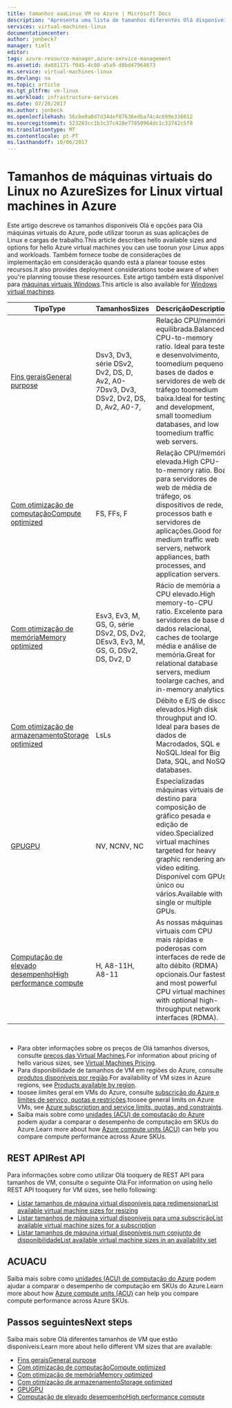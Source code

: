 ```yaml
---
title: tamanhos aaaLinux VM no Azure | Microsoft Docs
description: "Apresenta uma lista de tamanhos diferentes Olá disponíveis para computadores virtuais Linux no Azure."
services: virtual-machines-linux
documentationcenter: 
author: jonbeck7
manager: timlt
editor: 
tags: azure-resource-manager,azure-service-management
ms.assetid: da681171-f045-4c80-a5a9-d8bd47964673
ms.service: virtual-machines-linux
ms.devlang: na
ms.topic: article
ms.tgt_pltfrm: vm-linux
ms.workload: infrastructure-services
ms.date: 07/28/2017
ms.author: jonbeck
ms.openlocfilehash: 56cbe0a0d7d34def07636edba74c4c699e336012
ms.sourcegitcommit: 523283cc1b3c37c428e77850964dc1c33742c5f0
ms.translationtype: MT
ms.contentlocale: pt-PT
ms.lasthandoff: 10/06/2017
---
```

# <a name="sizes-for-linux-virtual-machines-in-azure"></a><span data-ttu-id="e8d5e-103">Tamanhos de máquinas virtuais do Linux no Azure</span><span class="sxs-lookup"><span data-stu-id="e8d5e-103">Sizes for Linux virtual machines in Azure</span></span>
<span data-ttu-id="e8d5e-104">Este artigo descreve os tamanhos disponíveis Olá e opções para Olá máquinas virtuais do Azure, pode utilizar toorun as suas aplicações de Linux e cargas de trabalho.</span><span class="sxs-lookup"><span data-stu-id="e8d5e-104">This article describes hello available sizes and options for hello Azure virtual machines you can use toorun your Linux apps and workloads.</span></span> <span data-ttu-id="e8d5e-105">Também fornece toobe de considerações de implementação em consideração quando está a planear toouse estes recursos.</span><span class="sxs-lookup"><span data-stu-id="e8d5e-105">It also provides deployment considerations toobe aware of when you're planning toouse these resources.</span></span> <span data-ttu-id="e8d5e-106">Este artigo também está disponível para [máquinas virtuais Windows](../windows/sizes.md?toc=%2fazure%2fvirtual-machines%2fwindows%2ftoc.json).</span><span class="sxs-lookup"><span data-stu-id="e8d5e-106">This article is also available for [Windows virtual machines](../windows/sizes.md?toc=%2fazure%2fvirtual-machines%2fwindows%2ftoc.json).</span></span>


| <span data-ttu-id="e8d5e-107">Tipo</span><span class="sxs-lookup"><span data-stu-id="e8d5e-107">Type</span></span>                     | <span data-ttu-id="e8d5e-108">Tamanhos</span><span class="sxs-lookup"><span data-stu-id="e8d5e-108">Sizes</span></span>           |    <span data-ttu-id="e8d5e-109">Descrição</span><span class="sxs-lookup"><span data-stu-id="e8d5e-109">Description</span></span>       |
|--------------------------|-------------------|------------------------------------------------------------------------------------------------------------------------------------|
| [<span data-ttu-id="e8d5e-110">Fins gerais</span><span class="sxs-lookup"><span data-stu-id="e8d5e-110">General purpose</span></span>](sizes-general.md)          | <span data-ttu-id="e8d5e-111">Dsv3, Dv3, série DSv2, Dv2, DS, D, Av2, A0-7</span><span class="sxs-lookup"><span data-stu-id="e8d5e-111">Dsv3, Dv3, DSv2, Dv2, DS, D, Av2, A0-7,</span></span>  | <span data-ttu-id="e8d5e-112">Relação CPU/memória equilibrada.</span><span class="sxs-lookup"><span data-stu-id="e8d5e-112">Balanced CPU-to-memory ratio.</span></span> <span data-ttu-id="e8d5e-113">Ideal para teste e desenvolvimento, toomedium pequeno bases de dados e servidores de web de tráfego toomedium baixa.</span><span class="sxs-lookup"><span data-stu-id="e8d5e-113">Ideal for testing and development, small toomedium databases, and low toomedium traffic web servers.</span></span> |
| [<span data-ttu-id="e8d5e-114">Com otimização de computação</span><span class="sxs-lookup"><span data-stu-id="e8d5e-114">Compute optimized</span></span>](sizes-compute.md)        | <span data-ttu-id="e8d5e-115">FS, F</span><span class="sxs-lookup"><span data-stu-id="e8d5e-115">Fs, F</span></span>             | <span data-ttu-id="e8d5e-116">Relação CPU/memória elevada.</span><span class="sxs-lookup"><span data-stu-id="e8d5e-116">High CPU-to-memory ratio.</span></span> <span data-ttu-id="e8d5e-117">Boa para servidores de web de média de tráfego, os dispositivos de rede, processos bath e servidores de aplicações.</span><span class="sxs-lookup"><span data-stu-id="e8d5e-117">Good for medium traffic web servers, network appliances, bath processes, and application servers.</span></span>        |
| [<span data-ttu-id="e8d5e-118">Com otimização de memória</span><span class="sxs-lookup"><span data-stu-id="e8d5e-118">Memory optimized</span></span>](sizes-memory.md)         | <span data-ttu-id="e8d5e-119">Esv3, Ev3, M, GS, G, série DSv2, DS, Dv2, D</span><span class="sxs-lookup"><span data-stu-id="e8d5e-119">Esv3, Ev3, M, GS, G, DSv2, DS, Dv2, D</span></span>   | <span data-ttu-id="e8d5e-120">Rácio de memória a CPU elevado.</span><span class="sxs-lookup"><span data-stu-id="e8d5e-120">High memory-to-CPU ratio.</span></span> <span data-ttu-id="e8d5e-121">Excelente para servidores de base de dados relacional, caches de toolarge média e análise de memória.</span><span class="sxs-lookup"><span data-stu-id="e8d5e-121">Great for relational database servers, medium toolarge caches, and in-memory analytics.</span></span>                 |
| [<span data-ttu-id="e8d5e-122">Com otimização de armazenamento</span><span class="sxs-lookup"><span data-stu-id="e8d5e-122">Storage optimized</span></span>](sizes-storage.md)        | <span data-ttu-id="e8d5e-123">Ls</span><span class="sxs-lookup"><span data-stu-id="e8d5e-123">Ls</span></span>                | <span data-ttu-id="e8d5e-124">Débito e E/S de disco elevados.</span><span class="sxs-lookup"><span data-stu-id="e8d5e-124">High disk throughput and IO.</span></span> <span data-ttu-id="e8d5e-125">Ideal para bases de dados de Macrodados, SQL e NoSQL.</span><span class="sxs-lookup"><span data-stu-id="e8d5e-125">Ideal for Big Data, SQL, and NoSQL databases.</span></span>                                                         |
| [<span data-ttu-id="e8d5e-126">GPU</span><span class="sxs-lookup"><span data-stu-id="e8d5e-126">GPU</span></span>](sizes-gpu.md)            | <span data-ttu-id="e8d5e-127">NV, NC</span><span class="sxs-lookup"><span data-stu-id="e8d5e-127">NV, NC</span></span>            | <span data-ttu-id="e8d5e-128">Especializadas máquinas virtuais de destino para composição de gráfico pesada e edição de vídeo.</span><span class="sxs-lookup"><span data-stu-id="e8d5e-128">Specialized virtual machines targeted for heavy graphic rendering and video editing.</span></span> <span data-ttu-id="e8d5e-129">Disponível com GPUs único ou vários.</span><span class="sxs-lookup"><span data-stu-id="e8d5e-129">Available with single or multiple GPUs.</span></span>       |
| [<span data-ttu-id="e8d5e-130">Computação de elevado desempenho</span><span class="sxs-lookup"><span data-stu-id="e8d5e-130">High performance compute</span></span>](sizes-hpc.md) | <span data-ttu-id="e8d5e-131">H, A8-11</span><span class="sxs-lookup"><span data-stu-id="e8d5e-131">H, A8-11</span></span>          | <span data-ttu-id="e8d5e-132">As nossas máquinas virtuais com CPU mais rápidas e poderosas com interfaces de rede de alto débito (RDMA) opcionais.</span><span class="sxs-lookup"><span data-stu-id="e8d5e-132">Our fastest and most powerful CPU virtual machines with optional high-throughput network interfaces (RDMA).</span></span> 

<br>

- <span data-ttu-id="e8d5e-133">Para obter informações sobre os preços de Olá tamanhos diversos, consulte [preços das Virtual Machines](https://azure.microsoft.com/pricing/details/virtual-machines/#Linux).</span><span class="sxs-lookup"><span data-stu-id="e8d5e-133">For information about pricing of hello various sizes, see [Virtual Machines Pricing](https://azure.microsoft.com/pricing/details/virtual-machines/#Linux).</span></span> 
- <span data-ttu-id="e8d5e-134">Para disponibilidade de tamanhos de VM em regiões do Azure, consulte [produtos disponíveis por região](https://azure.microsoft.com/regions/services/).</span><span class="sxs-lookup"><span data-stu-id="e8d5e-134">For availability of VM sizes in Azure regions, see [Products available by region](https://azure.microsoft.com/regions/services/).</span></span>
- <span data-ttu-id="e8d5e-135">toosee limites geral em VMs do Azure, consulte [subscrição do Azure e limites de serviço, quotas e restrições](../../azure-subscription-service-limits.md).</span><span class="sxs-lookup"><span data-stu-id="e8d5e-135">toosee general limits on Azure VMs, see [Azure subscription and service limits, quotas, and constraints](../../azure-subscription-service-limits.md).</span></span>
- <span data-ttu-id="e8d5e-136">Saiba mais sobre como [unidades (ACU) de computação do Azure](../windows/acu.md) podem ajudar a comparar o desempenho de computação em SKUs do Azure.</span><span class="sxs-lookup"><span data-stu-id="e8d5e-136">Learn more about how [Azure compute units (ACU)](../windows/acu.md) can help you compare compute performance across Azure SKUs.</span></span>


## <a name="rest-api"></a><span data-ttu-id="e8d5e-137">REST API</span><span class="sxs-lookup"><span data-stu-id="e8d5e-137">Rest API</span></span>

<span data-ttu-id="e8d5e-138">Para informações sobre como utilizar Olá tooquery de REST API para tamanhos de VM, consulte o seguinte Olá:</span><span class="sxs-lookup"><span data-stu-id="e8d5e-138">For information on using hello REST API tooquery for VM sizes, see hello following:</span></span>

- [<span data-ttu-id="e8d5e-139">Listar tamanhos de máquina virtual disponíveis para redimensionar</span><span class="sxs-lookup"><span data-stu-id="e8d5e-139">List available virtual machine sizes for resizing</span></span>](https://docs.microsoft.com/rest/api/compute/virtualmachines/virtualmachines-list-sizes-for-resizing)
- [<span data-ttu-id="e8d5e-140">Listar tamanhos de máquina virtual disponíveis para uma subscrição</span><span class="sxs-lookup"><span data-stu-id="e8d5e-140">List available virtual machine sizes for a subscription</span></span>](https://docs.microsoft.com/rest/api/compute/virtualmachines/virtualmachines-list-sizes-region)
- [<span data-ttu-id="e8d5e-141">Listar tamanhos de máquina virtual disponíveis num conjunto de disponibilidade</span><span class="sxs-lookup"><span data-stu-id="e8d5e-141">List available virtual machine sizes in an availability set</span></span>](
https://docs.microsoft.com/rest/api/compute/virtualmachines/virtualmachines-list-sizes-availability-set)

## <a name="acu"></a><span data-ttu-id="e8d5e-142">ACU</span><span class="sxs-lookup"><span data-stu-id="e8d5e-142">ACU</span></span>

<span data-ttu-id="e8d5e-143">Saiba mais sobre como [unidades (ACU) de computação do Azure](acu.md) podem ajudar a comparar o desempenho de computação em SKUs do Azure.</span><span class="sxs-lookup"><span data-stu-id="e8d5e-143">Learn more about how [Azure compute units (ACU)](acu.md) can help you compare compute performance across Azure SKUs.</span></span>

## <a name="next-steps"></a><span data-ttu-id="e8d5e-144">Passos seguintes</span><span class="sxs-lookup"><span data-stu-id="e8d5e-144">Next steps</span></span>

<span data-ttu-id="e8d5e-145">Saiba mais sobre Olá diferentes tamanhos de VM que estão disponíveis:</span><span class="sxs-lookup"><span data-stu-id="e8d5e-145">Learn more about hello different VM sizes that are available:</span></span>
- [<span data-ttu-id="e8d5e-146">Fins gerais</span><span class="sxs-lookup"><span data-stu-id="e8d5e-146">General purpose</span></span>](sizes-general.md)
- [<span data-ttu-id="e8d5e-147">Com otimização de computação</span><span class="sxs-lookup"><span data-stu-id="e8d5e-147">Compute optimized</span></span>](sizes-compute.md)
- [<span data-ttu-id="e8d5e-148">Com otimização de memória</span><span class="sxs-lookup"><span data-stu-id="e8d5e-148">Memory optimized</span></span>](sizes-memory.md)
- [<span data-ttu-id="e8d5e-149">Com otimização de armazenamento</span><span class="sxs-lookup"><span data-stu-id="e8d5e-149">Storage optimized</span></span>](sizes-storage.md)
- [<span data-ttu-id="e8d5e-150">GPU</span><span class="sxs-lookup"><span data-stu-id="e8d5e-150">GPU</span></span>](sizes-gpu.md)
- [<span data-ttu-id="e8d5e-151">Computação de elevado desempenho</span><span class="sxs-lookup"><span data-stu-id="e8d5e-151">High performance compute</span></span>](sizes-hpc.md)



